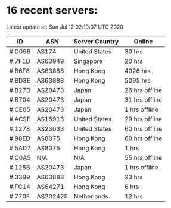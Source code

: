 # 16 recent servers:

Latest update at: Sun Jul 12 02:10:07 UTC 2020

| ID | ASN | Server Country | Online |
| -- | --- | -------------- | ------ |
| #.D09B | AS174 | United States | 30 hrs |
| #.7F1D | AS63949 | Singapore | 20 hrs |
| #.B6F8 | AS63888 | Hong Kong | 4026 hrs |
| #.BD3E | AS63888 | Hong Kong | 5095 hrs |
| #.B27D | AS20473 | Japan | 26 hrs offline |
| #.B704 | AS20473 | Japan | 31 hrs offline |
| #.CE05 | AS20473 | Japan | 1 hrs offline |
| #.AC9E | AS16913 | United States | 29 hrs offline |
| #.1278 | AS23033 | United States | 60 hrs offline |
| #.98ED | AS8075 | Hong Kong | 60 hrs offline |
| #.5AD7 | AS8075 | Hong Kong | 1 hrs |
| #.C0A5 | N/A | N/A | 55 hrs offline |
| #.125B | AS20473 | Japan | 1 hrs offline |
| #.33B9 | AS63888 | Hong Kong | 23 hrs |
| #.FC14 | AS64271 | Hong Kong | 6 hrs |
| #.770F | AS202425 | Netherlands | 12 hrs |

